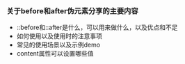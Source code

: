 ### 关于before和after伪元素分享的主要内容
* ::before和::after是什么，可以用来做什么，以及优点和不足
* 如何使用以及使用时的注意事项
* 常见的使用场景以及示例demo
* content属性可以设置哪些值
